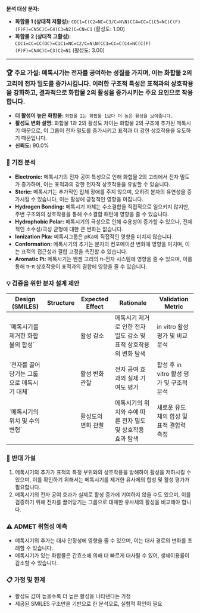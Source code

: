 **분석 대상 분자:**
- **화합물 1 (상대적 저활성):** `COC1=C(C2=NC=C3/C=N\N(CC4=CC=C(C5=NC(C(F)(F)F)=CN5C)C=C4)C3=N2)C=CN=C1` (활성도: 1.00)
- **화합물 2 (상대적 고활성):** `COC1=CC=CC(OC)=C1C1=NC=C2/C=N\N(CC3=CC=C(C4=NC(C(F)(F)F)=CN4C)C=C3)C2=N1` (활성도: 3.00)

---
### 🏆 주요 가설: 메톡시기는 전자를 공여하는 성질을 가지며, 이는 화합물 2의 고리에 전자 밀도를 증가시킵니다. 이러한 구조적 특성은 표적과의 상호작용을 강화하고, 결과적으로 화합물 2의 활성을 증가시키는 주요 요인으로 작용합니다.
- **더 활성이 높은 화합물:** `화합물 2는 화합물 1보다 더 높은 활성을 보여줍니다.`
- **활성도 변화 설명:** 화합물 1과 2의 활성도 차이는 화합물 2의 구조에 추가된 메톡시기 때문으로, 이 그룹이 전자 밀도를 증가시키고 표적과 더 강한 상호작용을 유도하기 때문입니다.
- **신뢰도:** 90.0%


### 🔬 기전 분석
- **Electronic:** 메톡시기의 전자 공여 특성으로 인해 화합물 2의 고리에서 전자 밀도가 증가하며, 이는 표적과의 강한 전자적 상호작용을 유발할 수 있습니다.
- **Steric:** 메톡시기는 추가적인 입체 장애를 주지 않으며, 오히려 분자의 유연성을 증가시킬 수 있습니다, 이는 활성에 긍정적인 영향을 미칩니다.
- **Hydrogen Bonding:** 메톡시기 자체는 수소결합을 직접적으로 일으키지 않지만, 주변 구조와의 상호작용을 통해 수소결합 패턴에 영향을 줄 수 있습니다.
- **Hydrophobic Polar:** 메톡시기의 극성으로 인해 수용성이 증가할 수 있으나, 전체적인 소수성/극성 균형에 대한 큰 변화는 없습니다.
- **Ionization Pka:** 메톡시그룹은 pKa에 직접적인 영향을 미치지 않습니다.
- **Conformation:** 메톡시기의 추가는 분자의 컨포메이션 변화에 영향을 미치며, 이는 표적의 접근성과 결합 고정을 촉진할 수 있습니다.
- **Aromatic Pi:** 메톡시기는 벤젠 고리의 π-전자 시스템에 영향을 줄 수 있으며, 이를 통해 π-π 상호작용이 표적과의 결합에 영향을 줄 수 있습니다.


### 💡 검증을 위한 분자 설계 제안
<table><thead><tr><th>Design (SMILES)</th><th>Structure</th><th>Expected Effect</th><th>Rationale</th><th>Validation Metric</th></tr></thead><tbody><tr><td>`메톡시기를 제거한 화합물의 합성`</td><td></td><td>활성 감소</td><td>메톡시기 제거로 인한 전자 밀도 감소 및 표적 상호작용의 변화 탐색</td><td>in vitro 활성 평가 및 비교 분석</td></tr><tr><td>`전자를 끌어당기는 그룹으로 메톡시기 대체`</td><td></td><td>활성 변화 관찰</td><td>전자 공여 효과의 실제 기여도 평가</td><td>합성 후 in vitro 활성 평가 및 구조적 분석</td></tr><tr><td>`메톡시기의 위치 및 수의 변형`</td><td></td><td>활성도의 변화 관찰</td><td>메톡시기의 위치와 수에 따른 전자 밀도 및 상호작용 효과 탐색</td><td>새로운 유도체의 합성 및 표적 결합력 측정</td></tr></tbody></table>


### 🤔 반대 가설
1. 메톡시기의 추가가 표적의 특정 부위와의 상호작용을 방해하여 활성을 저하시킬 수 있으며, 이를 확인하기 위해서는 메톡시기를 제거한 유사체의 합성 및 활성 평가가 필요합니다.
2. 메톡시기의 전자 공여 효과가 실제로 활성 증가에 기여하지 않을 수도 있으며, 이를 검증하기 위해 전자를 끌어당기는 그룹으로 대체한 유사체의 활성을 비교해야 합니다.


### ⚠️ ADMET 위험성 예측
- 메톡시기의 추가는 대사 안정성에 영향을 줄 수 있으며, 이는 대사 경로의 변화를 초래할 수 있습니다.
- 메톡시기가 있는 화합물은 간효소에 의해 더 빠르게 대사될 수 있어, 생체이용률이 감소할 수 있습니다.


### 📋 가정 및 한계
- 활성도 값이 높을수록 더 높은 활성을 나타낸다는 가정
- 제공된 SMILES 구조만을 기반으로 한 분석으로, 실험적 확인이 필요